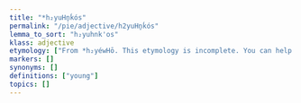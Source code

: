 ```yaml
---
title: "*h₂yuHn̥ḱós"
permalink: "/pie/adjective/h2yuHn̥ḱós"
lemma_to_sort: "h₂yuhnk'os"
klass: adjective
etymology: ["From *h₂yéwHō. This etymology is incomplete. You can help Wiktionary by elaborating on the origins of this term."]
markers: []
synonyms: []
definitions: ["young"]
topics: []
---
```

